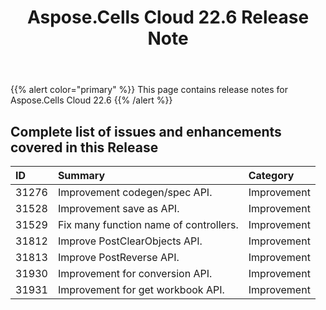 ﻿---
title: Aspose.Cells Cloud 22.6 Release Note
second_title: Aspose.Cells Cloud Documen
type: docs
url: /ar/aspose-cells-cloud-22-6-release-notes/
description: Aspose.Cells Cloud supports Excel to create, convert, merge, split, protected, inner object operation, and so on
weight: 16
---
{{% alert color="primary" %}} 
This page contains release notes for Aspose.Cells Cloud 22.6
{{% /alert %}} 
## **Complete list of issues and enhancements covered in this Release**
|**ID**|**Summary**|**Category**|
|:- |:- |:- |
|31276 |Improvement codegen/spec API.|Improvement |
|31528 |Improvement save as API.|Improvement |
|31529 |Fix many function name of controllers.|Improvement |
|31812 |Improve PostClearObjects API.|Improvement |
|31813 |Improve PostReverse API.|Improvement |
|31930 |Improvement for conversion API.|Improvement |
|31931 |Improvement for get workbook API.|Improvement |
